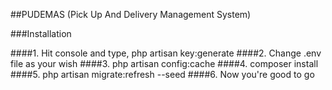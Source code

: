 ##PUDEMAS (Pick Up And Delivery Management System)

###Installation

####1. Hit console and type, php artisan key:generate
####2. Change .env file as your wish
####3. php artisan config:cache
####4. composer install
####5. php artisan migrate:refresh --seed
####6. Now you're good to go

